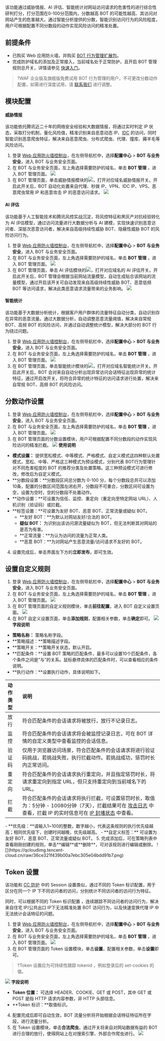 该功能通过威胁情报、AI 评估、智能统计对网站访问请求的危害性的进行综合性研判打分，打分范围在0-100分范围内，分数越高 BOT 的可能性越高、其访问对网站产生的危害越大。通过智能分析提供的分数，智能识别访问行为的风险程度，用户可根据配置不同分数段的动作实现风险访问的精准处置。


## 前提条件
- 已购买 Web 应用防火墙，并购买 [BOT 行为管理扩展包](https://cloud.tencent.com/document/product/627/11730#bot-.E8.A1.8C.E4.B8.BA.E7.AE.A1.E7.90.86.E4.BB.B7.E6.A0.BC.E8.AF.B4.E6.98.8E)。
- 完成防护域名的添加及正常接入，当前域名处于正常防护，且开启 BOT 管理规则总开关，详情请参见 [快速入门](https://cloud.tencent.com/document/product/627/18635)。
>?WAF 企业版及旗舰版免费试用 BOT 行为管理的用户，不可更改分数动作配置，如需进行深度试用，请 [联系我们](https://cloud.tencent.com/online-service?from=connect-us) 进行调整。

## 模块配置
#### 威胁情报
该功能依托腾讯近二十年的网络安全经验和大数据情报，将通过实时判定 IP 状态，采取打分机制，量化风险值，精准识别来自恶意动态 IP、[IDC](https://cloud.tencent.com/document/product/627/30403#1991) 的访问，同时智能识别恶意爬虫特征，解决来自恶意爬虫、分布式爬虫、代理、撞库、薅羊毛等风险访问。

1. 登录 [Web 应用防火墙控制台](https://console.cloud.tencent.com/guanjia/tea-botconfig)，在左侧导航栏中，选择**配置中心** > **BOT 与业务安全**，进入 BOT 与业务安全页面。
2. 在 BOT 与业务安全页面，左上角选择需要防护的域名，单击 **BOT 管理** ，进入 BOT 管理页面。
![](https://qcloudimg.tencent-cloud.cn/raw/9e6ca788b62febdb2f6618540df3bf8c.png)
3. 在 BOT 管理页面，单击威胁情报模块的![](https://qcloudimg.tencent-cloud.cn/raw/fdfffcc35e214b6ed487d1ba9cf99998.png)，打开对应域名威胁情报开关。开启此开关后，BOT 自动化处置来自代理、秒拨 IP、VPN、IDC IP、VPS、恶意爬虫常用 IP 和恶意攻击 IP 的恶意访问请求。
![](https://qcloudimg.tencent-cloud.cn/raw/889fa1bad4a4b372079d3e8f7fc0cb46.png)

#### AI 评估
该功能基于人工智能技术和腾讯风控实战沉淀，将风控特征和黑灰产对抗经验转化为 AI 评估模型，通过访问流量进行大数据分析与 AI 建模，实现快速识别恶意访问者、深层次恶意访问者，解决来自高级持续性威胁 BOT、隐蔽性威胁 BOT 的风险访问行为。
1. 登录 [Web 应用防火墙控制台](https://console.cloud.tencent.com/guanjia/tea-botconfig)，在左侧导航栏中，选择**配置中心** > **BOT 与业务安全**，进入 BOT 与业务安全页面。
2. 在 BOT 与业务安全页面，左上角选择需要防护的域名，单击 **BOT 管理** ，进入 BOT 管理页面。
![](https://qcloudimg.tencent-cloud.cn/raw/9e6ca788b62febdb2f6618540df3bf8c.png)
2. 在 BOT 管理页面，单击 AI 评估模块的![](https://qcloudimg.tencent-cloud.cn/raw/fdfffcc35e214b6ed487d1ba9cf99998.png)，打开对应域名的 AI 评估开关。开启此开关后，BOT 管理会根据当前网站流量模型，自动生成贴合该网站的流量模型，通过开启该开关可自动发现来自高级持续性威胁 BOT、恶意低频 BOT 等访问请求，解决此类恶意请求流量带来的业务影响。
![](https://qcloudimg.tencent-cloud.cn/raw/5793005c13687ae02729a519b13303e6.png)

####  智能统计
该功能基于大数据分析统计，根据客户用户群体的流量特征自动分类，自动识别存在异常的恶意流量。通过大数据分析，自动调整恶意流量阈值，解决来自常规 BOT、高频 BOT 的风险访问，并通过自动调整统计模型，解决大部分的 BOT 行为绕过问题。
1. 登录 [Web 应用防火墙控制台](https://console.cloud.tencent.com/guanjia/tea-botconfig)，在左侧导航栏中，选择**配置中心** > **BOT 与业务安全**，进入 BOT 与业务安全页面。
2. 在 BOT 与业务安全页面，左上角选择需要防护的域名，单击 **BOT 管理** ，进入 BOT 管理页面。
![](https://qcloudimg.tencent-cloud.cn/raw/9e6ca788b62febdb2f6618540df3bf8c.png)
3. 在 BOT 管理页面，单击智能统计模块的![](https://qcloudimg.tencent-cloud.cn/raw/fdfffcc35e214b6ed487d1ba9cf99998.png)，打开对应域名智能统计开关。开启此开关后，BOT 会对来自自动分析出现异常访问会话特征出现异常的统计特征，通过开启改开关，将符合异常的统计特征的访问请求进行处置，解决来自常规 BOT、高频 BOT 的风险访问。

## 分数动作设置
1. 登录 [Web 应用防火墙控制台](https://console.cloud.tencent.com/guanjia/tea-botconfig)，在左侧导航栏中，选择**配置中心** > **BOT 与业务安全**，进入 BOT 与业务安全页面。
2. 在 BOT 与业务安全页面，左上角选择需要防护的域名，单击 **BOT 管理** ，进入 BOT 管理页面。
![](https://qcloudimg.tencent-cloud.cn/raw/9e6ca788b62febdb2f6618540df3bf8c.png)
3. 在 BOT 管理页面的分数设置模块，用户可根据配置不同分数段的动作实现风险访问的精准拦截。
![](https://qcloudimg.tencent-cloud.cn/raw/b82eb40ff230d47a6e8d8fdca53365b6.png)
**使用说明**
 - **模式设置：** 提供宽松模式、中等模式、严格模式、自定义模式这四种默认处置模式，宽松、中等、严格这三种模式为预设模式，分别代表 BOT行为管理针对不同危害程度的 BOT 的推荐分类及处置策略。这三种预设模式可进行修改，修改后为自定义模式。
 - **分数段设置：**分数段区间总分数为 0-100 分，每个分数段总共可以添加10条，配置的分数区间范围左闭右开，分数段不可重合，分数区间可设置为空，设置为空时，空的分数段不处置动作。
 - **动作设置：**可设置为信任、监控、重定向（重定向至特定网站 URL）、人机识别（验证码）或拦截。
 - **标签设置：**可设置为友好 BOT、恶意 BOT、正常流量或疑似 BOT。
    - **友好 BOT：**为默认对网站友好/合法的 BOT。
    - **疑似 BOT：** 为识别出该访问源流量疑似为 BOT，但无法判断其对网站的是否为有害。
    - **正常流量：**为认为访问的流量为正常人类。
    - **恶意 BOT：**为对网站产生恶意流量/访问请求不友好的 BOT。
4. 设置完成后，单击界面左下方的**立即发布**，即可生效。


## 设置自定义规则
1. 登录 [Web 应用防火墙控制台](https://console.cloud.tencent.com/guanjia/tea-botconfig)，在左侧导航栏中，选择**配置中心** > **BOT 与业务安全**，进入 BOT 与业务安全页面。
2. 在 BOT 与业务安全页面，左上角选择需要防护的域名，单击 **BOT 管理** ，进入 BOT 管理页面。
![](https://qcloudimg.tencent-cloud.cn/raw/9e6ca788b62febdb2f6618540df3bf8c.png)
3. 在 BOT 管理页面的自定义规则模块，单击**前往配置**，进入 BOT 自定义设置页面。
![](https://qcloudimg.tencent-cloud.cn/raw/8595e44cd5f9ad801bef39d73f3c2f76.png)
4. 在 BOT 自定义设置页面，单击**添加规则**，配置相关参数，单击**确定**即可。
![](https://qcloudimg.tencent-cloud.cn/raw/11f427b67de8883e6235763969a352c4.png)
**字段说明**
 - **策略名称：**	策略名称字段。
 - **策略描述：**策略描述字段。
 - **策略开关：**策略开关状态，默认开启。
 - **匹配条件：**设置 BOT 策略的匹配条件，最多可以设置10个匹配条件，各个条件之间是“与”的关系。鼠标悬停具体的匹配条件时，可以查看相应的条件说明。
 - **执行动作：**设置执行动作，具体说明如下。
 <table>
<thead>
<tr>
<th align="left">动作类型</th>
<th align="left">说明</th>
</tr>
</thead>
<tbody><tr>
<td align="left">放行</td>
<td align="left">符合匹配条件的会话请求将被放行，放行不记录日志。</td>
</tr>
<tr>
<td align="left">监控</td>
<td align="left">符合匹配条件的会话请求将会被监控记录日志，可在 BOT 详情的自定义类型中查看监控的会话信息。</td>
</tr>
<tr>
<td align="left">验证码</td>
<td align="left">仅用于浏览器访问场景，符合匹配条件的会话请求将进行验证码挑战，若挑战失败，执行拦截动作。若挑战成功，惩罚时长内正常访问。</td>
</tr>
<tr>
<td align="left">重定向</td>
<td align="left">符合匹配条件的会话请求执行重定向，并且指定惩罚时长，将请求重定向到指定 URL，但只支持重定向到当前域名下的 URL。</td>
</tr>
<tr>
<td align="left">拦截</td>
<td align="left">符合匹配条件的会话请求将执行拦截，可设置惩罚时长，取值为：5分钟 - 10080分钟（7天），拦截结果可在 <a href="https://console.cloud.tencent.com/guanjia/log/attack">攻击日志</a> 中查看，拦截 IP 的实时信息可在 <a href="https://console.cloud.tencent.com/guanjia/ip/record">IP 封堵状态</a> 中查看。</td>
</tr>
</tbody></table>
 - **优先级：**请输入1~100的整数，数字越小，代表这条规则的执行优先级越高；相同优先级下，创建时间越晚，优先级越高。
 - **自定义标签：** 	可设置为友好 BOT、恶意 BOT、正常流量或疑似 BOT。
5. 完成添加后，可在策略列表中查看刚刚创建的规则，单击**编辑**或**删除**，可对该规则进行编辑或删除。
![](https://qcloudimg.tencent-cloud.cn/raw/36ce321f439b00a7ebc305e04bdd91b7.png)

## Token 设置
该功能和 [CC 防护](https://cloud.tencent.com/document/product/627/11709) 中的 Session 设置类似，通过不同的 Token 标识配置，用于区分在同一个 IP 下不同访问者的访问，分别统计不同访问者的访问行为特征。

同时，可以根据不同的 Token 标识配置 ，连续跟踪不同访问者的访问行为，解决来自住宅 IP/公共出口 IP下无法精准处置 BOT 访问行为，以及快速变换代理 IP 中无法统计会话特征的问题。
 
1. 登录 [Web 应用防火墙控制台](https://console.cloud.tencent.com/guanjia/tea-botconfig)，在左侧导航栏中，选择**配置中心** > **BOT 与业务安全**，进入 BOT 与业务安全页面。
2. 在 BOT 与业务安全页面，左上角选择需要防护的域名，单击 **BOT 管理** ，进入 BOT 管理页面。
![](https://qcloudimg.tencent-cloud.cn/raw/9e6ca788b62febdb2f6618540df3bf8c.png)
3. 在 BOT 管理页面的 Token 设置模块，单击**设置**，配置相关参数，单击**设置**即可。
>?Token 设置应为可持续性跟踪 tokenid ，例如登录后的 set-cookies 的值。
>
![](https://qcloudimg.tencent-cloud.cn/raw/7c2a87687f7169198fb5aef953937e19.png)
**字段说明**
  - **Token 位置：**	可选择 HEADER、COOKIE、GET 或 POST，其中 GET 或 POST 是指 HTTP 请求内容参数，非 HTTP 头部信息。
  - **Token 标识：**取值标识。


4. 配置完成后即可自动生效，BOT 流量分析将开始根据会话特征特征所在字段，进行流量分析。
5. 在 Token 设置模块，单击**合法爬虫**，通过开关将来自对网站数据有益的 BOT 进行合理的放行，使得网站上在对搜索引擎、外部合作爬虫进行。
![](https://qcloudimg.tencent-cloud.cn/raw/da83f39a456b016f26facdc17fd05fb9.png)

